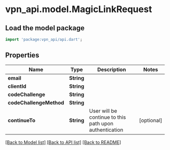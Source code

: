 # vpn_api.model.MagicLinkRequest

## Load the model package
```dart
import 'package:vpn_api/api.dart';
```

## Properties
Name | Type | Description | Notes
------------ | ------------- | ------------- | -------------
**email** | **String** |  | 
**clientId** | **String** |  | 
**codeChallenge** | **String** |  | 
**codeChallengeMethod** | **String** |  | 
**continueTo** | **String** | User will be continue to this path upon authentication | [optional] 

[[Back to Model list]](../README.md#documentation-for-models) [[Back to API list]](../README.md#documentation-for-api-endpoints) [[Back to README]](../README.md)


